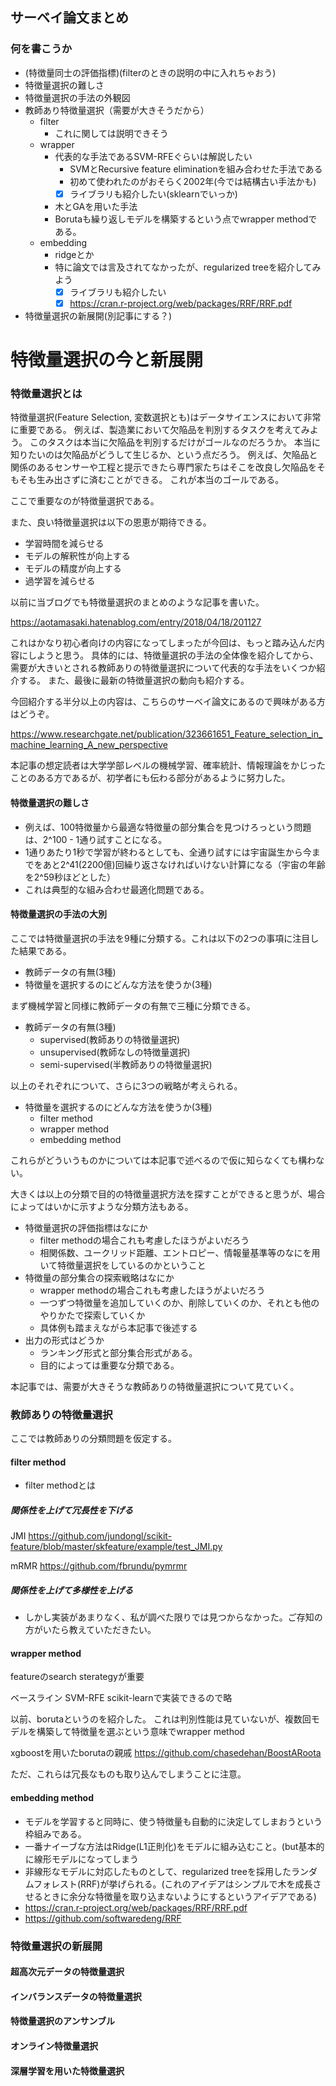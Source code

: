 ## サーベイ論文まとめ
### 何を書こうか
- (特徴量同士の評価指標)(filterのときの説明の中に入れちゃおう)
- 特徴量選択の難しさ
- 特徴量選択の手法の外観図
- 教師あり特徴量選択（需要が大きそうだから）
  - filter
    - これに関しては説明できそう
  - wrapper
    - 代表的な手法であるSVM-RFEぐらいは解説したい
      - SVMとRecursive feature eliminationを組み合わせた手法である
      - 初めて使われたのがおそらく2002年(今では結構古い手法かも)
      - [x] ライブラリも紹介したい(sklearnでいっか)
    - 木とGAを用いた手法
    - Borutaも繰り返しモデルを構築するという点でwrapper methodである。
  - embedding
    - ridgeとか
    - 特に論文では言及されてなかったが、regularized treeを紹介してみよう
      - [x] ライブラリも紹介したい
      - [x] https://cran.r-project.org/web/packages/RRF/RRF.pdf

- 特徴量選択の新展開(別記事にする？)



# 特徴量選択の今と新展開

### 特徴量選択とは
特徴量選択(Feature Selection, 変数選択とも)はデータサイエンスにおいて非常に重要である。 
例えば、製造業において欠陥品を判別するタスクを考えてみよう。
このタスクは本当に欠陥品を判別するだけがゴールなのだろうか。
本当に知りたいのは欠陥品がどうして生じるか、という点だろう。
例えば、欠陥品と関係のあるセンサーや工程と提示できたら専門家たちはそこを改良し欠陥品をそもそも生み出さずに済むことができる。
これが本当のゴールである。

ここで重要なのが特徴量選択である。

また、良い特徴量選択は以下の恩恵が期待できる。

- 学習時間を減らせる
- モデルの解釈性が向上する
- モデルの精度が向上する
- 過学習を減らせる

以前に当ブログでも特徴量選択のまとめのような記事を書いた。

https://aotamasaki.hatenablog.com/entry/2018/04/18/201127

これはかなり初心者向けの内容になってしまったが今回は、もっと踏み込んだ内容にしようと思う。
具体的には、特徴量選択の手法の全体像を紹介してから、需要が大きいとされる教師ありの特徴量選択について代表的な手法をいくつか紹介する。
また、最後に最新の特徴量選択の動向も紹介する。

今回紹介する半分以上の内容は、こちらのサーベイ論文にあるので興味がある方はどうぞ。

https://www.researchgate.net/publication/323661651_Feature_selection_in_machine_learning_A_new_perspective


本記事の想定読者は大学学部レベルの機械学習、確率統計、情報理論をかじったことのある方であるが、初学者にも伝わる部分があるように努力した。

#### 特徴量選択の難しさ
- 例えば、100特徴量から最適な特徴量の部分集合を見つけろっという問題は、2^100 - 1通り試すことになる。
- 1通りあたり1秒で学習が終わるとしても、全通り試すには宇宙誕生から今までをあと2^41(2200億)回繰り返さなければいけない計算になる（宇宙の年齢を2^59秒ほどとした）
- これは典型的な組み合わせ最適化問題である。

#### 特徴量選択の手法の大別
ここでは特徴量選択の手法を9種に分類する。これは以下の2つの事項に注目した結果である。
- 教師データの有無(3種)
- 特徴量を選択するのにどんな方法を使うか(3種)

まず機械学習と同様に教師データの有無で三種に分類できる。
- 教師データの有無(3種)
  - supervised(教師ありの特徴量選択)
  - unsupervised(教師なしの特徴量選択)
  - semi-supervised(半教師ありの特徴量選択)

以上のそれぞれについて、さらに3つの戦略が考えられる。
- 特徴量を選択するのにどんな方法を使うか(3種)
  - filter method
  - wrapper method
  - embedding method

これらがどういうものかについては本記事で述べるので仮に知らなくても構わない。

大きくは以上の分類で目的の特徴量選択方法を探すことができると思うが、場合によってはいかに示すような分類方法もある。

- 特徴量選択の評価指標はなにか
  - filter methodの場合これも考慮したほうがよいだろう
  - 相関係数、ユークリッド距離、エントロピー、情報量基準等のなにを用いて特徴量選択をしているのかということ
- 特徴量の部分集合の探索戦略はなにか
  - wrapper methodの場合これも考慮したほうがよいだろう
  - 一つずつ特徴量を追加していくのか、削除していくのか、それとも他のやりかたで探索していくか
  - 具体例も踏まえながら本記事で後述する
- 出力の形式はどうか
  - ランキング形式と部分集合形式がある。
  - 目的によっては重要な分類である。


本記事では、需要が大きそうな教師ありの特徴量選択について見ていく。


### 教師ありの特徴量選択
ここでは教師ありの分類問題を仮定する。

#### filter method
- filter methodとは

##### 関係性を上げて冗長性を下げる

JMI https://github.com/jundongl/scikit-feature/blob/master/skfeature/example/test_JMI.py

mRMR
https://github.com/fbrundu/pymrmr


##### 関係性を上げて多様性を上げる
- しかし実装があまりなく、私が調べた限りでは見つからなかった。ご存知の方がいたら教えていただきたい。



#### wrapper method
featureのsearch sterategyが重要



ベースライン SVM-RFE
scikit-learnで実装できるので略

以前、borutaというのを紹介した。
これは判別性能は見ていないが、複数回モデルを構築して特徴量を選ぶという意味でwrapper method


xgboostを用いたborutaの親戚
https://github.com/chasedehan/BoostARoota

ただ、これらは冗長なものも取り込んでしまうことに注意。


#### embedding method
- モデルを学習すると同時に、使う特徴量も自動的に決定してしまおうという枠組みである。
- 一番ナイーブな方法はRidge(L1正則化)をモデルに組み込むこと。(but基本的に線形モデルになってしまう
- 非線形なモデルに対応したものとして、regularized treeを採用したランダムフォレスト(RRF)が挙げられる。(これのアイデアはシンプルで木を成長させるときに余分な特徴量を取り込まないようにするというアイデアである)
- https://cran.r-project.org/web/packages/RRF/RRF.pdf
- https://github.com/softwaredeng/RRF




### 特徴量選択の新展開

#### 超高次元データの特徴量選択

#### インバランスデータの特徴量選択

#### 特徴量選択のアンサンブル

#### オンライン特徴量選択

#### 深層学習を用いた特徴量選択




